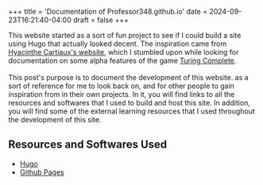 +++
title = 'Documentation of Professor348.github.io'
date = 2024-09-23T16:21:40-04:00
draft = false
+++

This website started as a sort of fun project to see if I could build a site using Hugo that actually looked decent. The inspiration came from [Hyacinthe Cartiaux's website](https://hcartiaux.github.io/), which I stumbled upon while looking for documentation on some alpha features of the game [Turing Complete](https://store.steampowered.com/app/1444480/Turing_Complete/).
<br>
<br>
This post's purpose is to document the development of this website. as a sort of reference for me to look back on, and for other people to gain inspiration from in their own projects.
In it, you will find links to all the resources and softwares that I used to build and host this site.
In addition, you will find some of the external learning resources that I used throughout the development of this site.

## Resources and Softwares Used
- [Hugo](https://gohugo.io/)
- [Github Pages](https://pages.github.com/)